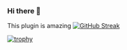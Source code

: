 ### Hi there 👋


This plugin is amazing
[![GitHub Streak](https://streak-stats.demolab.com?user=Andrepec97&theme=github-dark&hide_border=true&date_format=j%20M%5B%20Y%5D&exclude_days=Sun%2CSat)](https://git.io/streak-stats)

[![trophy](https://github-profile-trophy.vercel.app/?username=Andrepec97&theme=onedark)](https://github.com/ryo-ma/github-profile-trophy)

<!--
**Andrepec97/Andrepec97** is a ✨ _special_ ✨ repository because its `README.md` (this file) appears on your GitHub profile.

Here are some ideas to get you started:

- 🔭 I’m currently working on ...
- 🌱 I’m currently learning ...
- 👯 I’m looking to collaborate on ...
- 🤔 I’m looking for help with ...
- 💬 Ask me about ...
- 📫 How to reach me: ...
- 😄 Pronouns: ...
- ⚡ Fun fact: ...
-->
